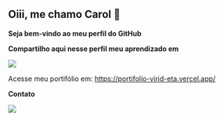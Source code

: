 ## Oiii, me chamo Carol 👋

**Seja bem-vindo ao meu perfil do GitHub**

**Compartilho aqui nesse perfil meu aprendizado em** 

  <a href="https://skillicons.dev">
    <img src="https://skillicons.dev/icons?i=javascript,html,css,vue,react,figma,vscode,java,mysql,spring&perline=14" />
  </a>
</p>

Acesse meu portifólio em:
https://portifolio-virid-eta.vercel.app/

**Contato**
<div>
<a href="https://www.linkedin.com/in/caroline-monteiro-10457a285" target="_blank"><img loading="lazy" src="https://img.shields.io/badge/-LinkedIn-%230077B5?style=for-the-badge&logo=linkedin&logoColor=white" target="_blank"></a>   
</div>

